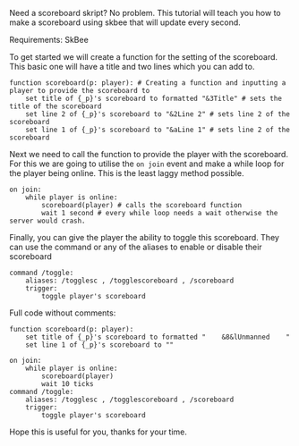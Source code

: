 Need a scoreboard skript? No problem. 
This tutorial will teach you how to make a scoreboard using skbee that will update every second.

Requirements: SkBee


To get started we will create a function for the setting of the scoreboard. This basic one will have a title and two lines which you can add to.
```
function scoreboard(p: player): # Creating a function and inputting a player to provide the scoreboard to
    set title of {_p}'s scoreboard to formatted "&3Title" # sets the title of the scoreboard
    set line 2 of {_p}'s scoreboard to "&2Line 2" # sets line 2 of the scoreboard
    set line 1 of {_p}'s scoreboard to "&aLine 1" # sets line 2 of the scoreboard
```

Next we need to call the function to provide the player with the scoreboard.
For this we are going to utilise the `on join` event and make a while loop for the player being online. 
This is the least laggy method possible.
```
on join:
    while player is online:
        scoreboard(player) # calls the scoreboard function
        wait 1 second # every while loop needs a wait otherwise the server would crash.
```

Finally, you can give the player the ability to toggle this scoreboard.
They can use the command or any of the aliases to enable or disable their scoreboard
```
command /toggle:
    aliases: /togglesc , /togglescoreboard , /scoreboard
    trigger:
        toggle player's scoreboard
```

Full code without comments:
```
function scoreboard(p: player):
    set title of {_p}'s scoreboard to formatted "    &8&lUnmanned    "
    set line 1 of {_p}'s scoreboard to ""

on join:
    while player is online:
        scoreboard(player)
        wait 10 ticks
command /toggle:
    aliases: /togglesc , /togglescoreboard , /scoreboard
    trigger:
        toggle player's scoreboard
```
Hope this is useful for you, thanks for your time.
